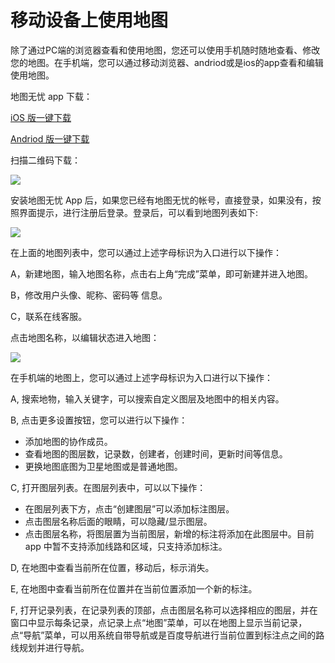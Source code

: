 # 移动设备上使用地图
除了通过PC端的浏览器查看和使用地图，您还可以使用手机随时随地查看、修改您的地图。在手机端，您可以通过移动浏览器、andriod或是ios的app查看和编辑使用地图。

地图无忧 app 下载：

[iOS 版一键下载](https://itunes.apple.com/WebObjects/MZStore.woa/wa/viewSoftware?id=1021830774&mt=8)

[Andriod 版一键下载](http://www.dituwuyou.com/app/dituwuyou.apk)

扫描二维码下载：


![](http://pic.dituwuyou.com/map%2Fpicture%2FappQRCode.png)

安装地图无忧 App 后，如果您已经有地图无忧的帐号，直接登录，如果没有，按照界面提示，进行注册后登录。登录后，可以看到地图列表如下:

![](http://pic.dituwuyou.com/map%2Fpicture%2Fmaplist.jpg)

在上面的地图列表中，您可以通过上述字母标识为入口进行以下操作：

A，新建地图，输入地图名称，点击右上角“完成”菜单，即可新建并进入地图。

B，修改用户头像、昵称、密码等 信息。

C，联系在线客服。

点击地图名称，以编辑状态进入地图：

![](http://pic.dituwuyou.com/map%2Fpicture%2Fmap.jpg)

在手机端的地图上，您可以通过上述字母标识为入口进行以下操作：

A, 搜索地物，输入关键字，可以搜索自定义图层及地图中的相关内容。

B, 点击更多设置按钮，您可以进行以下操作：

* 添加地图的协作成员。
* 查看地图的图层数，记录数，创建者，创建时间，更新时间等信息。
* 更换地图底图为卫星地图或是普通地图。


C, 打开图层列表。在图层列表中，可以以下操作：

* 在图层列表下方，点击“创建图层”可以添加标注图层。
* 点击图层名称后面的眼睛，可以隐藏/显示图层。
* 点击图层名称，将图层置为当前图层，新增的标注将添加在此图层中。目前 app 中暂不支持添加线路和区域，只支持添加标注。


D, 在地图中查看当前所在位置，移动后，标示消失。

E, 在地图中查看当前所在位置并在当前位置添加一个新的标注。

F, 打开记录列表，在记录列表的顶部，点击图层名称可以选择相应的图层，并在窗口中显示每条记录，点记录上点“地图”菜单，可以在地图上显示当前记录，点“导航”菜单，可以用系统自带导航或是百度导航进行当前位置到标注点之间的路线规划并进行导航。

